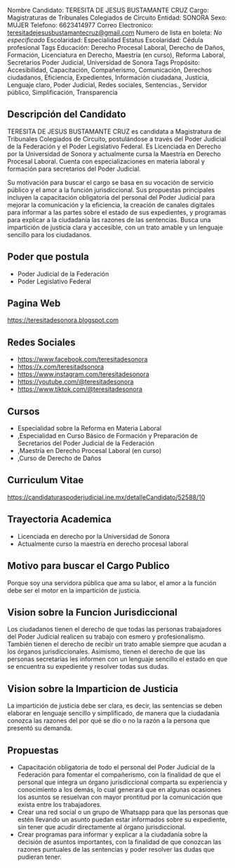 Nombre Candidato: TERESITA DE JESUS BUSTAMANTE CRUZ
Cargo: Magistraturas de Tribunales Colegiados de Circuito
Entidad: SONORA
Sexo: MUJER
Telefono: 6623414977
Correo Electronico: teresitadejesusbustamantecruz@gmail.com
Numero de lista en boleta: *No especificado*
Escolaridad: Especialidad
Estatus Escolaridad: Cédula profesional
Tags Educación: Derecho Procesal Laboral, Derecho de Daños, Formación, Licenciatura en Derecho, Maestría (en curso), Reforma Laboral, Secretarios Poder Judicial, Universidad de Sonora
Tags Propósito: Accesibilidad, Capacitación, Compañerismo, Comunicación, Derechos ciudadanos, Eficiencia, Expedientes, Información ciudadana, Justicia, Lenguaje claro, Poder Judicial, Redes sociales, Sentencias., Servidor público, Simplificación, Transparencia


## Descripción del Candidato 

TERESITA DE JESUS BUSTAMANTE CRUZ es candidata a Magistratura de Tribunales Colegiados de Circuito, postulándose a través del Poder Judicial de la Federación y el Poder Legislativo Federal. Es Licenciada en Derecho por la Universidad de Sonora y actualmente cursa la Maestría en Derecho Procesal Laboral. Cuenta con especializaciones en materia laboral y formación para secretarios del Poder Judicial.

Su motivación para buscar el cargo se basa en su vocación de servicio público y el amor a la función jurisdiccional. Sus propuestas principales incluyen la capacitación obligatoria del personal del Poder Judicial para mejorar la comunicación y la eficiencia, la creación de canales digitales para informar a las partes sobre el estado de sus expedientes, y programas para explicar a la ciudadanía las razones de las sentencias. Busca una impartición de justicia clara y accesible, con un trato amable y un lenguaje sencillo para los ciudadanos.


## Poder que postula

- Poder Judicial de la Federación
- Poder Legislativo Federal


## Pagina Web

https://teresitadesonora.blogspot.com


## Redes Sociales

- https://www.facebook.com/teresitadesonora
- https://x.com/teresitadsonora
- https://www.instagram.com/teresitadesonora
- https://youtube.com/@teresitadesonora
- https://www.tiktok.com/@teresitadesonora


## Cursos

- Especialidad sobre la Reforma en Materia Laboral
- ,Especialidad en Curso Básico de Formación y Preparación de Secretarios del Poder Judicial de la Federación
- ,Maestría en Derecho Procesal Laboral (en curso)
- ,Curso de Derecho de Daños


## Curriculum Vitae

https://candidaturaspoderjudicial.ine.mx/detalleCandidato/52588/10


## Trayectoria Academica

- Licenciada en derecho por la Universidad de Sonora
- Actualmente curso la maestría en derecho procesal laboral


## Motivo para buscar el Cargo Publico

Porque soy una servidora pública que ama su labor, el amor a la función debe ser el motor en la impartición de justicia.


## Vision sobre la Funcion Jurisdiccional

Los ciudadanos tienen el derecho de que todas las personas trabajadores del Poder Judicial realicen su trabajo con esmero y profesionalismo. También tienen el derecho de recibir un trato amable siempre que acudan a los órganos jurisdiccionales. Asimismo, tienen el derecho de que las personas secretarias les informen con un lenguaje sencillo el estado en que se encuentra su expediente y resolver todas sus dudas.


## Vision sobre la Imparticion de Justicia

La impartición de justicia debe ser clara, es decir, las sentencias se deben elaborar en lenguaje sencillo y simplificado, de manera que la ciudadanía conozca las razones del por qué se dio o no la razón a la persona que presentó su demanda.


## Propuestas

- Capacitación obligatoria de todo el personal del Poder Judicial de la Federación para fomentar el compañerismo, con la finalidad de que el personal que integra un órgano jurisdiccional comparta su experiencia y conocimiento a los demás, lo cual generará que en algunas ocasiones los asuntos se resuelvan con mayor prontitud por la comunicación que exista entre los trabajadores.
- Crear una red social o un grupo de Whatsapp para que las personas que estén llevando un asunto puedan estar informados sobre su expediente, sin tener que acudir directamente al órgano jurisdiccional.
- Crear programas para informar y explicar a la ciudadanía sobre la decisión de asuntos importantes, con la finalidad de que conozcan las razones puntuales de las sentencias y poder resolver las dudas que pudieran tener.

